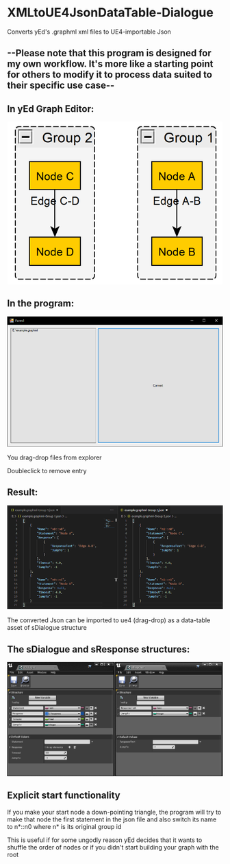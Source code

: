 # XMLtoUE4JsonDataTable-Dialogue
Converts yEd's .graphml xml files to UE4-importable Json

## --Please note that this program is designed for my own workflow. It's more like a starting point for others to modify it to process data suited to their specific use case--

## In yEd Graph Editor:
![Example](example.png)

## In the program:
![Example2](example2.png)

  You drag-drop files from explorer
  
  Doubleclick to remove entry

## Result:
![Example3](example3.png)

  The converted Json can be imported to ue4 (drag-drop) as a data-table asset of sDialogue structure
  
## The sDialogue and sResponse structures:
![Example4](example4.png)

## Explicit start functionality

  If you make your start node a down-pointing triangle, the program will try to make that node the first statement in the json file and also switch its name to n*::n0 where n* is its original group id
  
  This is useful if for some ungodly reason yEd decides that it wants to shuffle the order of nodes or if you didn't start building your graph with the root
